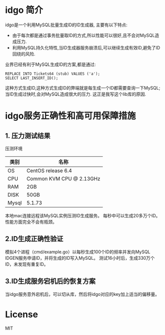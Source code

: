 # idgo 简介

idgo是一个利用MySQL批量生成ID的ID生成器, 主要有以下特点:
- 由于每次都是通过事务批量取ID的方式,所以性能可以很好,且不会对MySQL造成压力.
- 利用MySQL持久化特性,当ID生成器服务崩溃后,可以继续生成有效ID,避免了ID回绕的风险.

业界已经有利于MySQL生成ID的方案,都是通过:

```
REPLACE INTO Tickets64 (stub) VALUES ('a');
SELECT LAST_INSERT_ID();
```
这种方式生成ID,这种方式生成ID的弊端就是每生成一个ID都需要查询一下MySQL;当ID生成过快时,会对MySQL造成很大的压力.
这正是我写这个lib库的原因.

# idgo服务正确性和高可用保障措施

## 1. 压力测试结果
压测环境

|类别|名称|
|---|---|
|OS       |CentOS release 6.4|
|CPU      |Common KVM CPU @ 2.13GHz|
|RAM      |2GB|
|DISK     |50GB|
|Mysql    |5.1.73|

本地mac连接远程该MySQL实例压测ID生成服务。
每秒中可以生成20多万个ID。性能方面完全不会有瓶颈。

## 2.ID生成正确性验证

模拟4个进程（cmd/example.go）以每秒生成100个ID的频率并发向MySQL IDGEN服务申请ID，并将生成的ID写入MySQL。
测试16小时后，生成330万个ID，未发现有重复ID。

## 3.ID生成服务宕机后的恢复方案

当idgo服务意外宕机后，可以切从库，然后将idgo对应的key加上适当的偏移量。

# License

MIT

